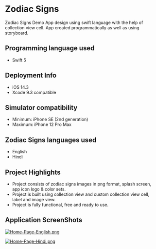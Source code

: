 # Zodiac Signs

Zodiac Signs Demo App design using swift language with the help of collection view cell. App created programmatically as well as using storyboard.

## Programming language used
- Swift 5

## Deployment Info
- iOS 14.3
- Xcode 9.3 compatible

## Simulator compatibility
- Minimum: iPhone SE (2nd generation)
- Maximum: iPhone 12 Pro Max

## Zodiac Signs languages used
- English
- Hindi

## Project Highlights
- Project consists of zodiac signs images in png format, splash screen, app icon logo & color sets.
- Project is built using collection view and custom collection view cell, label and image view.
- Project is fully functional, free and ready to use.

## Application ScreenShots

[![Home-Page-English.png](https://i.postimg.cc/DZTdBRB6/Home-Page-English.png)](https://postimg.cc/Z9wdqskv)

[![Home-Page-Hindi.png](https://i.postimg.cc/MHZ08Vkj/Home-Page-Hindi.png)](https://postimg.cc/TLS5Vy3R)
